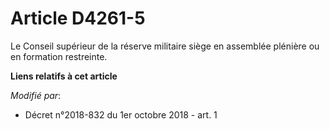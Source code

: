 # Article D4261-5

Le Conseil supérieur de la réserve militaire siège en assemblée plénière ou en formation restreinte.

**Liens relatifs à cet article**

_Modifié par_:

  - Décret n°2018-832 du 1er octobre 2018 - art. 1
